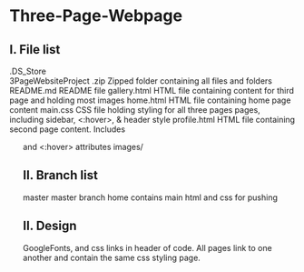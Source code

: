 # Three-Page-Webpage

I. File list
---------------
.DS_Store	                    
3PageWebsiteProject .zip      Zipped folder containing all files and folders          
README.md                     README file
gallery.html                  HTML file containing content for third page and holding most images
home.html                     HTML file containing home page content
main.css                      CSS file holding styling for all three pages pages, including sidebar, <:hover>, & header style
profile.html                  HTML file containing second page content. Includes <ul> and <:hover> attributes
images/                    

II. Branch list
------------------

 master                      master branch
 home                        contains main html and css for pushing

II. Design
----------
GoogleFonts, and css links in header of code. 
All pages link to one another and contain the same css styling page.



